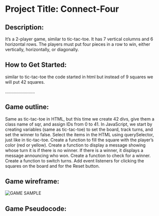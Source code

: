 # Project Title: Connect-Four
## Description: 
It’s a 2-player game, similar to tic-tac-toe. It has 7 vertical columns and 6 horizontal rows. The players must put four pieces in a row to win, either vertically, horizontally, or diagonally.

## How to Get Started: 
similar to tic-tac-toe the code started in html but instead of 9 squares we will put 42 squares.
  <body>
    <section class="board">
      <div class="sqr" id="0"></div>
      <div class="sqr" id="1"></div>
      <div class="sqr" id="2"></div>
      <div class="sqr" id="3"></div>
      <div class="sqr" id="4"></div>
      <div class="sqr" id="5"></div>
      <div class="sqr" id="6"></div>
      <div class="sqr" id="7"></div>
      <div class="sqr" id="8"></div>
      ........................
      <div class="sqr" id="42"></div>
    </section>
    </body>
    
## Game outline: 
Same as tic-tac-toe in HTML, but this time we create 42 divs, give them a class name of sqr, and assign IDs from 0 to 41.
In JavaScript, we start by creating variables (same as tic-tac-toe) to set the board, track turns, and set the winner to false.
Select the items in the HTML using querySelector, just like in tic-tac-toe.
Create a function to fill the square with the player’s color (red or yellow).
Create a function to display a message showing whose turn it is if there is no winner. If there is a winner, it displays a message announcing who won.
Create a function to check for a winner.
Create a function to switch turns.
Add event listeners for clicking the squares on the board and for the Reset button.

## Game wireframe:
![GAME SAMPLE](https://imgur.com/erYxeUi)

## Game Pseudocode:




